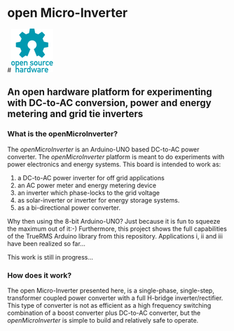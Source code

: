 # open Micro-Inverter 
#![ Fig. 0.](figures/oshw-logo-100-px.png  "oshw logo.")
## An open hardware platform for experimenting with DC-to-AC conversion, power and energy metering and grid tie inverters

### What is the openMicroInverter?
The *openMicroInverter* is an Arduino-UNO based DC-to-AC power converter. The *openMicroInverter* platform is meant to do experiments with power electronics and energy systems. This board is intended to work as:

1. a DC-to-AC power inverter for off grid applications
2. an AC power meter and energy metering device
3. an inverter which phase-locks to the grid voltage
4. as solar-inverter or inverter for energy storage systems.
5. as a bi-directional power converter.

Why then using the 8-bit Arduino-UNO? Just because it is fun to squeeze the maximum out of it:-) Furthermore, this project shows the full capabilities of the TrueRMS Arduino library from this repository. Applications i, ii and iii have been realized so far...

This work is still in progress...

### How does it work?
The open Micro-Inverter presented here, is a single-phase, single-step, transformer coupled power converter with a full H-bridge inverter/rectifier. This type of converter is not as efficient as a high frequency switching combination of a boost converter plus DC-to-AC converter, but the *openMicroInverter* is simple to build and relatively safe to operate.


